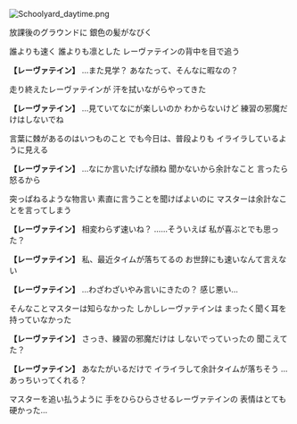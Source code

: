 
![Schoolyard_daytime.png](../images/backgrounds/Schoolyard_daytime.png)

放課後のグラウンドに
銀色の髪がなびく

誰よりも速く
誰よりも凛とした
レーヴァテインの背中を目で追う

**【レーヴァテイン】**
…また見学？
あなたって、そんなに暇なの？

走り終えたレーヴァテインが
汗を拭いながらやってきた

**【レーヴァテイン】**
…見ていてなにが楽しいのか
わからないけど
練習の邪魔だけはしないでね

言葉に棘があるのはいつものこと
でも今日は、普段よりも
イライラしているように見える

**【レーヴァテイン】**
…なにか言いたげな顔ね
聞かないから余計なこと
言ったら怒るから

突っぱねるような物言い
素直に言うことを聞けばよいのに
マスターは余計なことを言ってしまう

**【レーヴァテイン】**
相変わらず速いね？
……そういえば
私が喜ぶとでも思った？

**【レーヴァテイン】**
私、最近タイムが落ちてるの
お世辞にも速いなんて言えない

**【レーヴァテイン】**
…わざわざいやみ言いにきたの？
感じ悪い…

そんなことマスターは知らなかった
しかしレーヴァテインは
まったく聞く耳を持っていなかった

**【レーヴァテイン】**
さっき、練習の邪魔だけは
しないでっていったの
聞こえてた？

**【レーヴァテイン】**
あなたがいるだけで
イライラして余計タイムが落ちそう
…あっちいってくれる？

マスターを追い払うように
手をひらひらさせるレーヴァテインの
表情はとても硬かった…